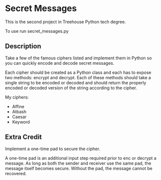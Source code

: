 # Secret Messages

This is the second project in Treehouse Python tech degree.

To use run secret_messages.py

## Description

Take a few of the famous ciphers listed and implement 
them in Python so you can quickly encode and decode secret 
messages. 

Each cipher should be created as a Python class and 
each has to expose two methods: encrypt and decrypt. 
Each of these methods should take a single string to be 
encoded or decoded and should return the properly 
encoded or decoded version of the string according 
to the cipher.

My ciphers:
- Affine
- Atbash
- Caesar
- Keyword

## Extra Credit

Implement a one-time pad to secure the cipher.

A one-time pad is an additional input step 
required prior to enc or decrypt a message. As long
as both the sender and receiver use the same pad,
the message itself becomes secure. Without the pad,
the message cannot be recovered.